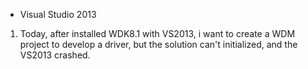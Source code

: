 * Visual Studio 2013
1. Today, after installed WDK8.1 with VS2013, i want to create a WDM project to develop a driver, but the solution can't initialized, and the VS2013 crashed.